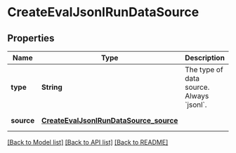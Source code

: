# CreateEvalJsonlRunDataSource
## Properties

| Name | Type | Description | Notes |
|------------ | ------------- | ------------- | -------------|
| **type** | **String** | The type of data source. Always &#x60;jsonl&#x60;. | [default to jsonl] |
| **source** | [**CreateEvalJsonlRunDataSource_source**](CreateEvalJsonlRunDataSource_source.md) |  | [default to null] |

[[Back to Model list]](../README.md#documentation-for-models) [[Back to API list]](../README.md#documentation-for-api-endpoints) [[Back to README]](../README.md)

